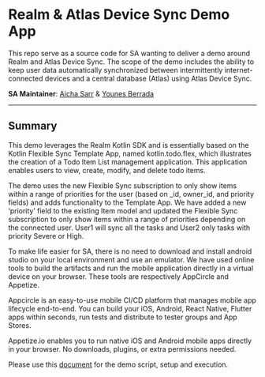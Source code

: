 # Realm & Atlas Device Sync Demo App

This repo serve as a source code for SA wanting to deliver a demo around Realm and Atlas Device Sync. The scope of the demo includes the ability to keep user data automatically synchronized between intermittently internet-connected devices and a central database (Atlas) using Atlas Device Sync.

__SA Maintainer__: [Aicha Sarr](mailto:aicha.sarr@mongodb.com) & [Younes Berrada](mailto:younes.berrada@mongodb.com) <br/>

---
## Summary

This demo leverages the Realm Kotlin SDK and is essentially based on the Kotlin Flexible Sync Template App, named kotlin.todo.flex, which illustrates the creation of a Todo Item List management application. This application enables users to view, create, modify, and delete todo items.

The demo uses the new Flexible Sync subscription to only show items within a range of priorities for the user (based on _id, owner_id, and priority fields) and adds functionality to the Template App. We have added a new ‘priority’ field to the existing Item model and updated the Flexible Sync subscription to only show items within a range of priorities depending on the connected user. User1 will sync all the tasks and User2 only tasks with priority Severe or High.

To make life easier for SA, there is no need to download and install android studio on your local environment and use an emulator. We have used online tools to build the artifacts and run the mobile application directly in a virtual device on your browser. These tools are respectively AppCircle and Appetize.


Appcircle is an easy-to-use mobile CI/CD platform that manages mobile app lifecycle end-to-end. You can build your iOS, Android, React Native, Flutter apps within seconds, run tests and distribute to tester groups and App Stores.

Appetize.io enables you to run native iOS and Android mobile apps directly in your browser. No downloads, plugins, or extra permissions needed.


Please use this [document](https://docs.google.com/document/d/1ldX4c4JLs36pfnIqK8j9Tblx561QSevy85ZXilnMd5E/edit#heading=h.y6269l79uwg) for the demo script, setup and execution.